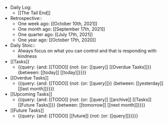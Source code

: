 - Daily Log:
    - [[The Tail End]]
- Retrospective::
    - One week ago: [[October 10th, 2021]]
    - One month ago: [[September 17th, 2021]]
    - One quarter ago: [[July 17th, 2021]]
    - One year ago: [[October 17th, 2020]]
- Daily Stoic::
    - Always focus on what you can control and that is responding with kindness
- [[Tasks]]
    - {{query: {and: [[TODO]] {not: {or: [[query]] [[Overdue Tasks]]}} {between: [[today]] [[today]]}}}}
- [[Overdue Tasks]]
    - {{query: {and: [[TODO]] {not: {or: [[query]]}} {between: [[yesterday]] [[last month]]}}}}
- [[Upcoming Tasks]]
    - {{query: {and: [[TODO]] {not: {or: [[query]] [[archive]] [[Tasks]] [[Future Tasks]]}} {between: [[tomorrow]] [[next month]]}}}}
- [[Future Tasks]]
    - {{query: {and: [[TODO]] [[future]] {not: {or: [[query]]}}}}}
